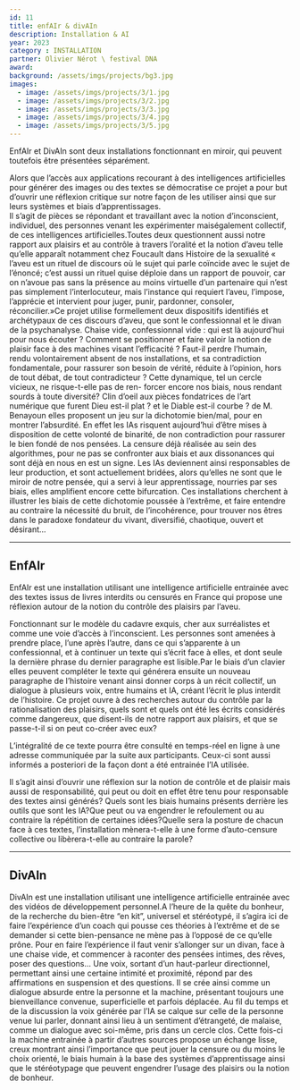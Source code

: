 ```yaml
---
id: 11
title: enfAIr & divAIn
description: Installation & AI
year: 2023
category : INSTALLATION
partner: Olivier Nérot \ festival DNA
award:
background: /assets/imgs/projects/bg3.jpg
images:
  - image: /assets/imgs/projects/3/1.jpg
  - image: /assets/imgs/projects/3/2.jpg
  - image: /assets/imgs/projects/3/3.jpg
  - image: /assets/imgs/projects/3/4.jpg
  - image: /assets/imgs/projects/3/5.jpg
---
```

EnfAIr et DivAIn sont deux installations fonctionnant en miroir, qui peuvent toutefois être présentées séparément.  

Alors que l’accès aux applications recourant à des intelligences artificielles pour générer des images ou des textes se démocratise ce projet a pour but d’ouvrir une réflexion critique sur notre façon de les utiliser ainsi que sur leurs systèmes et biais d’apprentissages.  
Il s’agit de pièces se répondant et travaillant avec la notion d’inconscient, individuel, des personnes venant les expérimenter maiségalement collectif, de ces intelligences artificielles.Toutes deux questionnent aussi notre rapport aux plaisirs et au contrôle à travers l’oralité et la notion d’aveu telle qu’elle apparaît notamment chez Foucault dans Histoire de la sexualité « l’aveu est un rituel de discours où le sujet qui parle coïncide avec le sujet de l’énoncé; c’est aussi un rituel quise déploie dans un rapport de pouvoir, car on n’avoue pas sans la présence au moins virtuelle d’un partenaire qui n’est pas simplement l’interlocuteur, mais l’instance qui requiert l’aveu, l’impose, l’apprécie et intervient pour juger, punir, pardonner, consoler, réconcilier.»Ce projet utilise formellement deux dispositifs identifiés et archétypaux de ces discours d’aveu, que sont le confessionnal et le divan de la psychanalyse. 
Chaise vide, confessionnal vide : qui est là aujourd’hui pour nous écouter ? Comment se positionner et faire valoir la notion de plaisir face à des machines visant l’efficacité ? Faut-il perdre l’humain, rendu volontairement absent de nos installations, et sa contradiction fondamentale, pour rassurer son besoin de vérité, réduite à l’opinion, hors de tout débat, de tout contradicteur ? Cette dynamique, tel un cercle vicieux, ne risque-t-elle pas de ren- forcer encore nos biais, nous rendant sourds à toute diversité? 
Clin d’oeil aux pièces fondatrices de l’art numérique que furent Dieu est-il plat ? et le Diable est-il courbe ? de M. Benayoun elles proposent un jeu sur la dichotomie bien/mal, pour en montrer l’absurdité. En effet les IAs risquent aujourd’hui d’être mises à disposition de cette volonté de binarité, de non contradiction pour rassurer le bien fondé de nos pensées. La censure déjà réalisée au sein des algorithmes, pour ne pas se confronter aux biais et aux dissonances qui sont déjà en nous en est un signe. Les IAs deviennent ainsi responsables de leur production, et sont actuellement bridées, alors qu’elles ne sont que le miroir de notre pensée, qui a servi à leur apprentissage, nourries par ses biais, elles amplifient encore cette bifurcation. 
Ces installations cherchent à illustrer les biais de cette dichotomie poussée à l’extrême, et faire entendre au contraire la nécessité du bruit, de l’incohérence, pour trouver nos êtres dans le paradoxe fondateur du vivant, diversifié, chaotique, ouvert et désirant... 

---

## EnfAIr 
EnfAIr est une installation utilisant une intelligence artificielle entrainée avec des textes issus de livres interdits ou censurés en France qui propose une réflexion autour de la notion du contrôle des plaisirs par l’aveu.


Fonctionnant sur le modèle du cadavre exquis, cher aux surréalistes et comme une voie d’accès à l’inconscient. Les personnes sont amenées à prendre place, l’une après l’autre, dans ce qui s’apparente à un confessionnal, et à continuer un texte qui s’écrit face à elles, et dont seule la dernière phrase du dernier paragraphe est lisible.Par le biais d’un clavier elles peuvent compléter le texte qui générera ensuite un nouveau paragraphe de l’histoire venant ainsi donner corps à un récit collectif, un dialogue à plusieurs voix, entre humains et IA, créant l’écrit le plus interdit de l’histoire. 
Ce projet ouvre à des recherches autour du contrôle par la rationalisation des plaisirs, quels sont et quels ont été les écrits considérés comme dangereux, que disent-ils de notre rapport aux plaisirs, et que se passe-t-il si on peut co-créer avec eux?


L’intégralité de ce texte pourra être consulté en temps-réel en ligne à une adresse communiquée par la suite aux participants. Ceux-ci sont aussi informés a posteriori de la façon dont a été entrainée l’IA utilisée.


Il s’agit ainsi d’ouvrir une réflexion sur la notion de contrôle et de plaisir mais aussi de responsabilité, qui peut ou doit en effet être tenu pour responsable des textes ainsi générés? Quels sont les biais humains présents derrière les outils que sont les IA?Que peut ou va engendrer le refoulement ou au contraire la répétition de certaines idées?Quelle sera la posture de chacun face à ces textes, l’installation mènera-t-elle à une forme d’auto-censure collective ou libèrera-t-elle au contraire la parole?

---

## DivAIn 
DivAIn est une installation utilisant une intelligence artificielle entrainée avec des vidéos de développement personnel.A l’heure de la quête du bonheur, de la recherche du bien-être “en kit”, universel et stéréotypé, il s’agira ici de faire l’expérience d’un coach qui pousse ces théories à l’extrême et de se demander si cette bien-pensance ne mène pas à l’opposé de ce qu’elle prône. 
Pour en faire l’expérience il faut venir s’allonger sur un divan, face à une chaise vide, et commencer à raconter des pensées intimes, des rêves, poser des questions... Une voix, sortant d’un haut-parleur directionnel, permettant ainsi une certaine intimité et proximité, répond par des affirmations en suspension et des questions. 
Il se crée ainsi comme un dialogue absurde entre la personne et la machine, présentant toujours une bienveillance convenue, superficielle et parfois déplacée. 
Au fil du temps et de la discussion la voix générée par l’IA se calque sur celle de la personne venue lui parler, donnant ainsi lieu à un sentiment d’étrangeté, de malaise, comme un dialogue avec soi-même, pris dans un cercle clos. 
Cette fois-ci la machine entrainée à partir d’autres sources propose un échange lisse, creux montrant ainsi l’importance que peut jouer la censure ou du moins le choix orienté, le biais humain à la base des systèmes d’apprentissage ainsi que le stéréotypage que peuvent engendrer l’usage des plaisirs ou la notion de bonheur. 